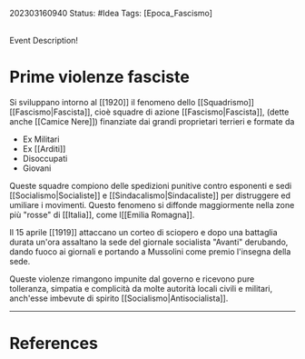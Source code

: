 202303160940
Status: #Idea
Tags: [Epoca_Fascismo]

<span   
   class='ob-timelines'   
   data-date='2000-10-10-00'   
   data-title='Another Event'   
   data-class='orange'   
   data-img = 'Timeline Example/Timeline_2.jpg'   
   data-type='range'   
   data-end='2000-10-20-00'>   
 Event Description!  
</span>

# Prime violenze fasciste

Si sviluppano intorno al [[1920]] il fenomeno dello [[Squadrismo]] [[Fascismo|Fascista]], cioè squadre di azione [[Fascismo|Fascista]], (dette anche [[Camice Nere]]) finanziate dai grandi proprietari terrieri e formate da
- Ex Militari
- Ex [[Arditi]]
- Disoccupati
- Giovani

Queste squadre compiono delle spedizioni punitive contro esponenti e sedi [[Socialismo|Socialiste]] e [[Sindacalismo|Sindacaliste]] per distruggere ed umiliare i movimenti.
Questo fenomeno si diffonde maggiormente nella zone più "rosse" di [[Italia]], come l[[Emilia Romagna]].

Il 15 aprile [[1919]] attaccano un corteo di sciopero e dopo una battaglia durata un'ora assaltano la sede del giornale socialista "Avanti" derubando, dando fuoco ai giornali e portando a Mussolini come premio l'insegna della sede.

Queste violenze rimangono impunite dal governo e ricevono pure tolleranza, simpatia e complicità da molte autorità locali civili e militari, anch'esse imbevute di spirito [[Socialismo|Antisocialista]].





---
# References